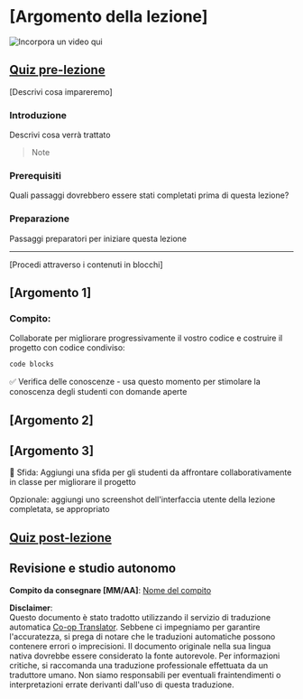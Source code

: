 <!--
CO_OP_TRANSLATOR_METADATA:
{
  "original_hash": "0494be70ad7fadd13a8c3d549c23e355",
  "translation_date": "2025-08-25T18:13:37+00:00",
  "source_file": "lesson-template/README.md",
  "language_code": "it"
}
-->
# [Argomento della lezione]

![Incorpora un video qui](../../../lesson-template/video-url)

## [Quiz pre-lezione](../../../lesson-template/quiz-url)

[Descrivi cosa impareremo]

### Introduzione

Descrivi cosa verrà trattato

> Note

### Prerequisiti

Quali passaggi dovrebbero essere stati completati prima di questa lezione?

### Preparazione

Passaggi preparatori per iniziare questa lezione

---

[Procedi attraverso i contenuti in blocchi]

## [Argomento 1]

### Compito:

Collaborate per migliorare progressivamente il vostro codice e costruire il progetto con codice condiviso:

```html
code blocks
```

✅ Verifica delle conoscenze - usa questo momento per stimolare la conoscenza degli studenti con domande aperte

## [Argomento 2]

## [Argomento 3]

🚀 Sfida: Aggiungi una sfida per gli studenti da affrontare collaborativamente in classe per migliorare il progetto

Opzionale: aggiungi uno screenshot dell'interfaccia utente della lezione completata, se appropriato

## [Quiz post-lezione](../../../lesson-template/quiz-url)

## Revisione e studio autonomo

**Compito da consegnare [MM/AA]**: [Nome del compito](assignment.md)

**Disclaimer**:  
Questo documento è stato tradotto utilizzando il servizio di traduzione automatica [Co-op Translator](https://github.com/Azure/co-op-translator). Sebbene ci impegniamo per garantire l'accuratezza, si prega di notare che le traduzioni automatiche possono contenere errori o imprecisioni. Il documento originale nella sua lingua nativa dovrebbe essere considerato la fonte autorevole. Per informazioni critiche, si raccomanda una traduzione professionale effettuata da un traduttore umano. Non siamo responsabili per eventuali fraintendimenti o interpretazioni errate derivanti dall'uso di questa traduzione.